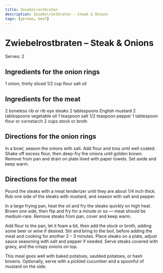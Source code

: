 ```yaml
---
title: Zwiebelrostbraten
description: Zwiebelrostbraten – Steak & Onions
tags: [german, beef]
---
```


# Zwiebelrostbraten – Steak & Onions
Serves: 2

## Ingredients for the onion rings
1 onion, thinly sliced
1/2 cup flour
salt
oil

## Ingredients for the meat
2 boneless rib or rib eye steaks
2 tablespoons English mustard
2 tablespoons vegetable oil
1 teaspoon salt
1/2 teaspoon pepper
1 tablespoon flour or cornstarch
2 cups stock or broth

## Directions for the onion rings
In a bowl, season the onions with salt. Add flour and toss until well coated. Shake off excess flour, then deep-fry the onions until golden brown. Remove from pan and drain on plate lined with paper towels. Set aside and keep warm.

## Directions for the meat
Pound the steaks with a meat tenderizer until they are about 1/4 inch thick. Rub one side of the steaks with mustard, and season with salt and pepper.

In a large frying pan, heat the oil and fry the steaks quickly on high heat. Brown one side, then flip and fry for a minute or so — meat should be medium-rare. Remove steaks from pan, cover and keep warm.

Add flour to the pan, let it foam a bit, then add the stock or broth, adding some beer or wine if desired. Stir and bring to the boil, before adding the meat and cooking for another 2 – 3 minutes. Place steaks on a plate, adjust sauce seasoning with salt and pepper if needed. Serve steaks covered with gravy, and the crispy onions on top.

This meal goes well with baked potatoes, sautéed potatoes, or hash browns. Optionally, serve with a pickled cucumber and a spoonful of mustard on the side.